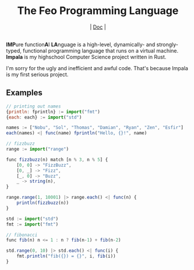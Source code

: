 <div align="center">
    <h1>The Feo Programming Language</h1>
    |
    <a href="https://bichanna.github.io/feo-book/">Doc</a>
    |
</div><br>

<div align="center">
</div>

**IMP**ure function**A**l **LA**nguage is a high-level, dynamically- and strongly-typed, functional programming language that runs on a virtual machine.
**Impala** is my highschool Computer Science project written in Rust.

I'm sorry for the ugly and inefficient and awful code. That's because Impala is my first serious project.

## Examples

```js
// printing out names
{println: fprintln} := import("fmt")
{each: each} := import("std")

names := ["Nobu", "Sol", "Thomas", "Damian", "Ryan", "Zen", "Esfir"]
each(names) <| func(name) fprintln("Hello, {}!", name)
```

```js
// fizzbuzz
range := import("range")

func fizzbuzz(n) match [n % 3, n % 5] {
    [0, 0] -> "FizzBuzz",
    [0, _] -> "Fizz",
    [_, 0] -> "Buzz",
    _ -> string(n),
}

range.range(1, 10001) |> range.each() <| func(n) {
    println(fizzbuzz(n))
}
```

```js
std := import("std")
fmt := import("fmt")

// fibonacci
func fib(n) n <= 1 : n ? fib(n-1) + fib(n-2)

std.range(0, 10) |> std.each() <| func(i) {
    fmt.println("fib({}) = {}", i, fib(i))
}
```
